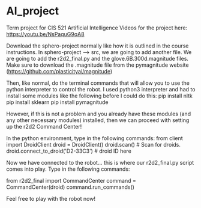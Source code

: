 # AI_project
Term project for CIS 521 Artificial Intelligence
Videos for the project here: https://youtu.be/NsPaquG9qA8

Download the sphero-project normally like how it is outlined in the course instructions. In sphero-project —> src, we are going to add another file. We are going to add the r2d2_final.py and the glove.6B.300d.magnitude files. Make sure to download the .magnitude file from the pymagnitude website (https://github.com/plasticityai/magnitude)

Then, like normal, do the terminal commands that will allow you to use the python interpreter to control the robot. I used python3 interpreter and had to install some modules like the following before I could do this: 
pip install nltk
pip install sklearn
pip install pymagnitude 

However, if this is not a problem and you already have these modules (and any other necessary modules) installed, then we can proceed with setting up the r2d2 Command Center! 

In the python environment, type in the following commands: 
from client import DroidClient
droid = DroidClient() 
droid.scan() # Scan for droids.
droid.connect_to_droid('D2-33C3') # droid ID here

Now we have connected to the robot… this is where our r2d2_final.py script comes into play. Type in the following commands: 

from r2d2_final import CommandCenter
command = CommandCenter(droid)
command.run_commands()

Feel free to play with the robot now!
